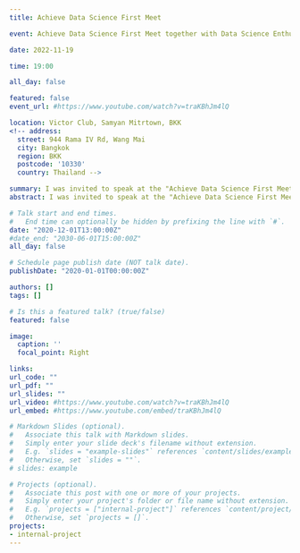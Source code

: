 ```yaml
---
title: Achieve Data Science First Meet

event: Achieve Data Science First Meet together with Data Science Enthusiasts

date: 2022-11-19

time: 19:00

all_day: false

featured: false
event_url: #https://www.youtube.com/watch?v=traKBhJm4lQ

location: Victor Club, Samyan Mitrtown, BKK
<!-- address:
  street: 944 Rama IV Rd, Wang Mai
  city: Bangkok
  region: BKK
  postcode: '10330'
  country: Thailand -->

summary: I was invited to speak at the "Achieve Data Science First Meet" for a MOOC student project event, where I highlighted the growing recognition of data science, AI, and machine learning's importance across various industries. I advised that organizations, regardless of their size or sector, must effectively develop and implement data science capabilities to stay competitive in the era of big data, or risk falling behind.
abstract: I was invited to speak at the "Achieve Data Science First Meet" for a MOOC student project event, where I highlighted the growing recognition of data science, AI, and machine learning's importance across various industries. I advised that organizations, regardless of their size or sector, must effectively develop and implement data science capabilities to stay competitive in the era of big data, or risk falling behind.

# Talk start and end times.
#   End time can optionally be hidden by prefixing the line with `#`.
date: "2020-12-01T13:00:00Z"
#date_end: "2030-06-01T15:00:00Z"
all_day: false

# Schedule page publish date (NOT talk date).
publishDate: "2020-01-01T00:00:00Z"

authors: []
tags: []

# Is this a featured talk? (true/false)
featured: false

image:
  caption: ''
  focal_point: Right

links:
url_code: ""
url_pdf: ""
url_slides: ""
url_video: #https://www.youtube.com/watch?v=traKBhJm4lQ
url_embed: #https://www.youtube.com/embed/traKBhJm4lQ

# Markdown Slides (optional).
#   Associate this talk with Markdown slides.
#   Simply enter your slide deck's filename without extension.
#   E.g. `slides = "example-slides"` references `content/slides/example-slides.md`.
#   Otherwise, set `slides = ""`.
# slides: example

# Projects (optional).
#   Associate this post with one or more of your projects.
#   Simply enter your project's folder or file name without extension.
#   E.g. `projects = ["internal-project"]` references `content/project/deep-learning/index.md`.
#   Otherwise, set `projects = []`.
projects:
- internal-project
---
```


<!-- {{< youtube traKBhJm4lQ >}} -->

